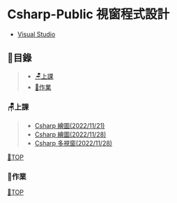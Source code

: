# Csharp-Public 視窗程式設計
- [Visual Studio](https://visualstudio.microsoft.com/zh-hant/)
## 📂目錄
>- [🪑上課](#上課)
>- [📙作業](#作業)
### 🪑上課
>- [Csharp 繪圖(2022/11/21)](https://github.com/XiaoYu0708/Csharp-Public/tree/Csharp-paint-1)
>- [Csharp 繪圖(2022/11/28)](https://github.com/XiaoYu0708/Csharp-Public/tree/Csharp-paint-2)
>- [Csharp 多視窗(2022/11/28)](https://github.com/XiaoYu0708/Csharp-Public/tree/Csharp-multi-window-1)

[📍TOP](#目錄)
### 📙作業

[📍TOP](#目錄)
